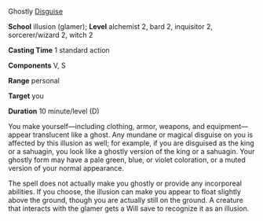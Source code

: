 Ghostly [Disguise](skills/disguise#_disguise)

**School** illusion (glamer); **Level** alchemist 2, bard 2, inquisitor 2, sorcerer/wizard 2, witch 2

**Casting Time** 1 standard action

**Components** V, S

**Range** personal

**Target** you

**Duration** 10 minute/level (D)

You make yourself—including clothing, armor, weapons, and equipment—appear translucent like a ghost. Any mundane or magical disguise on you is affected by this illusion as well; for example, if you are disguised as the king or a sahuagin, you look like a ghostly version of the king or a sahuagin. Your ghostly form may have a pale green, blue, or violet coloration, or a muted version of your normal appearance.

The spell does not actually make you ghostly or provide any incorporeal abilities. If you choose, the illusion can make you appear to float slightly above the ground, though you are actually still on the ground. A creature that interacts with the glamer gets a Will save to recognize it as an illusion.

